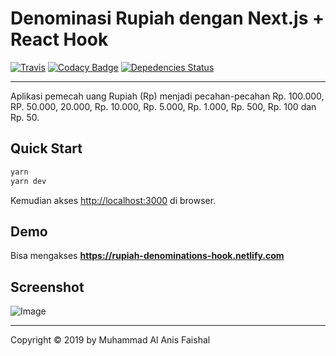 # Denominasi Rupiah dengan Next.js + React Hook


[![Travis](https://travis-ci.org/maafaishal/rupiah-denominations-hook.svg?branch=master)](https://travis-ci.org/maafaishal/rupiah-denominations-hook)
[![Codacy Badge](https://api.codacy.com/project/badge/Grade/38da0df59317462084a8390ce62e8e19)](https://app.codacy.com/app/maafaishal/rupiah-denominations-hook?utm_source=github.com&utm_medium=referral&utm_content=maafaishal/rupiah-denominations-hook&utm_campaign=Badge_Grade_Dashboard)
[![Depedencies Status](https://david-dm.org/maafaishal/rupiah-denominations-hook.svg)](https://david-dm.org/maafaishal/rupiah-denominations-hook)

***

Aplikasi pemecah uang Rupiah (Rp) menjadi pecahan-pecahan Rp. 100.000, RP. 50.000, 20.000, Rp. 10.000, Rp. 5.000, Rp. 1.000, Rp. 500, Rp. 100 dan Rp. 50.

## Quick Start
``` bash
yarn
yarn dev
```
Kemudian akses <http://localhost:3000> di browser.

## Demo

Bisa mengakses **<https://rupiah-denominations-hook.netlify.com>**

## Screenshot

![Image](https://i.ibb.co/zxdv7bk/1550885985455.png)

***

Copyright © 2019 by Muhammad Al Anis Faishal
